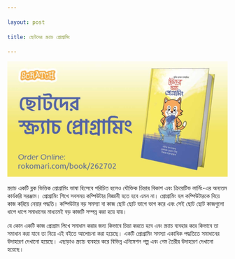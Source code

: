 ```yaml
---

layout: post

title: ছোটদের স্ক্র্যাচ প্রোগ্রামিং

---
```


![chotoder scratch programming](https://raw.githubusercontent.com/shrudra/blog/master/images/scratch-book-cover-post_large.jpg "ছোটদের স্ক্র্যাচ প্রোগ্রামিং")

স্ক্র্যাচ একটি ব্লক ভিত্তিক প্রোগ্রামিং ভাষা হিসেবে পরিচিত হলেও যৌক্তিক চিন্তার বিকাশ এবং ক্রিয়েটিভ লার্নিং-এর অন্যতম কার্যকরি সরঞ্জাম। প্রোগ্রামিং শিখে সবসময় কম্পিউটার বিজ্ঞানী হতে হবে এমন না। প্রোগ্রামিং হল কম্পিউটারকে দিয়ে কাজ করিয়ে নেয়ার পদ্ধতি। কম্পিউটার বড় সমস্যা বা কাজ ছোট ছোট ভাগে ভাগ করে এবং সেই ছোট ছোট কাজগুলো ধাপে ধাপে সমাধানের মাধ্যমেই বড় কাজটি সম্পন্ন করা হয়ে যায়।

যে কোন একটি কাজ প্রোগ্রাম লিখে সমাধান করার জন্য কিভাবে চিন্তা করতে হবে এবং স্ক্র্যাচ ব্যবহার করে কিভাবে তা সমাধান করা যাবে তা নিয়ে এই বইতে আলোচনা করা হয়েছে। একটি প্রোগ্রামিং সমস্যা একাধিক পদ্ধতিতে সমাধানের উদাহারণ দেখানো হয়েছে। এছাড়াও স্ক্র্যাচ ব্যবহার করে বিভিন্ন এনিমেশন গল্প এবং গেম তৈরীর উদাহারণ দেখানো হয়েছে।
